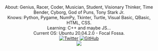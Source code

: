 <p align="center">
    About: Genius, Racer, Coder, Musician, Student, Visionary Thinker, Time Bender, Cyborg, God of Puns, Tony Stark Jr.<br>
    Knows: Python, Pygame, NumPy, Tkinter, Turtle, Visual Basic, QBasic, HTML, CSS.<br>
    Learning: C++ and maybe JS...<br>
    Current OS: Ubuntu 20.04.2.0 - Focal Fossa.<br>
    <a href="https://twitter.com/johnphilips_995"><img src="https://img.shields.io/badge/-Twitter-1DA1F2?style=for-the-badge&logo=Twitter&logoColor=white" alt="Twitter" target="_blank"></a>
    <a href="https://github.com/JohnnyPhil995"><img src="https://img.shields.io/badge/-Github-000000?style=for-the-badge&logo=Github&logoColor=white" alt="GitHub" target="_blank"></a>
    <br><img align="center" src="https://github-readme-stats.vercel.app/api?username=JohnnyPhil22-007&bg_color=30,e96443,904e95&title_color=fff&text_color=fff" />
</p>
